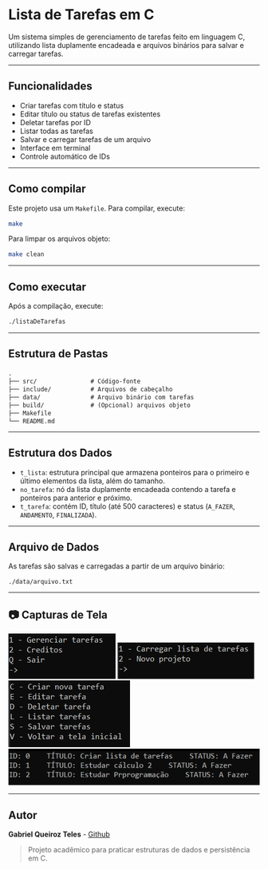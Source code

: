 # Lista de Tarefas em C

Um sistema simples de gerenciamento de tarefas feito em linguagem C, utilizando lista duplamente encadeada e arquivos binários para salvar e carregar tarefas.

---

## Funcionalidades

- Criar tarefas com título e status
- Editar título ou status de tarefas existentes
- Deletar tarefas por ID
- Listar todas as tarefas
- Salvar e carregar tarefas de um arquivo
- Interface em terminal
- Controle automático de IDs

---

## Como compilar

Este projeto usa um `Makefile`. Para compilar, execute:

```bash
make
````

Para limpar os arquivos objeto:

```bash
make clean
```

---

## Como executar

Após a compilação, execute:

```bash
./listaDeTarefas
```

---

## Estrutura de Pastas

```
.
├── src/               # Código-fonte
├── include/           # Arquivos de cabeçalho
├── data/              # Arquivo binário com tarefas
├── build/             # (Opcional) arquivos objeto
├── Makefile
└── README.md
```

---

## Estrutura dos Dados

* `t_lista`: estrutura principal que armazena ponteiros para o primeiro e último elementos da lista, além do tamanho.
* `no_tarefa`: nó da lista duplamente encadeada contendo a tarefa e ponteiros para anterior e próximo.
* `t_tarefa`: contém ID, título (até 500 caracteres) e status (`A_FAZER`, `ANDAMENTO`, `FINALIZADA`).

---

## Arquivo de Dados

As tarefas são salvas e carregadas a partir de um arquivo binário:

```
./data/arquivo.txt
```

---

## 📷 Capturas de Tela


![Menu Inicial](images/menu.PNG)
![Gerenciar Tarefa](images/opcoes.PNG)
![OpcoesTarefa](images/opTarefas.PNG)
![Tarefas](images/tarefas.PNG)

---

## Autor

**Gabriel Queiroz Teles** - <a href="https://github.com/QTelesGabriel">Github</a>

> Projeto acadêmico para praticar estruturas de dados e persistência em C.